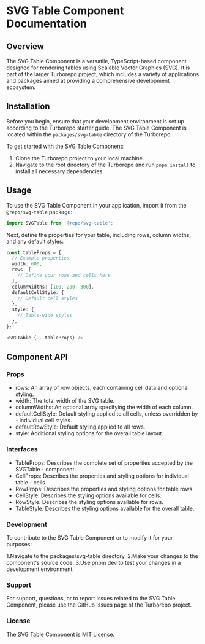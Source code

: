 # SVG Table Component Documentation

## Overview

The SVG Table Component is a versatile, TypeScript-based component designed for rendering tables using Scalable Vector Graphics (SVG). It is part of the larger Turborepo project, which includes a variety of applications and packages aimed at providing a comprehensive development ecosystem.

## Installation

Before you begin, ensure that your development environment is set up according to the Turborepo starter guide. The SVG Table Component is located within the `packages/svg-table` directory of the Turborepo.

To get started with the SVG Table Component:

1. Clone the Turborepo project to your local machine.
2. Navigate to the root directory of the Turborepo and run `pnpm install` to install all necessary dependencies.

## Usage

To use the SVG Table Component in your application, import it from the `@repo/svg-table` package:

```typescript
import SVGTable from '@repo/svg-table';
```

Next, define the properties for your table, including rows, column widths, and any default styles:

```typescript
const tableProps = {
  // Example properties
  width: 600,
  rows: [
    // Define your rows and cells here
  ],
  columnWidths: [100, 200, 300],
  defaultCellStyle: {
    // Default cell styles
  },
  style: {
    // Table-wide styles
  },
};

<SVGTable {...tableProps} />
```

## Component API

### Props

- rows: An array of row objects, each containing cell data and optional styling.
- width: The total width of the SVG table.
- columnWidths: An optional array specifying the width of each column.
- defaultCellStyle: Default styling applied to all cells, unless overridden by - individual cell styles.
- defaultRowStyle: Default styling applied to all rows.
- style: Additional styling options for the overall table layout.

### Interfaces

- TableProps: Describes the complete set of properties accepted by the SVGTable - component.
- CellProps: Describes the properties and styling options for individual table - cells.
- RowProps: Describes the properties and styling options for table rows.
- CellStyle: Describes the styling options available for cells.
- RowStyle: Describes the styling options available for rows.
- TableStyle: Describes the styling options available for the overall table.

### Development

To contribute to the SVG Table Component or to modify it for your purposes:

1.Navigate to the packages/svg-table directory.
2.Make your changes to the component's source code.
3.Use pnpm dev to test your changes in a development environment.

### Support

For support, questions, or to report issues related to the SVG Table Component, please use the GitHub Issues page of the Turborepo project.

### License

The SVG Table Component is MIT License.
